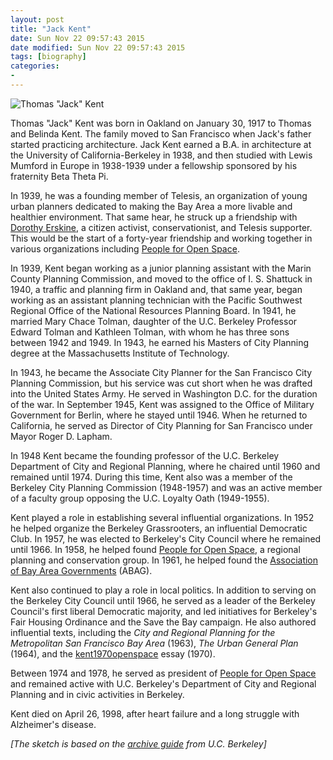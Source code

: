 ```yaml
---
layout: post
title: "Jack Kent"
date: Sun Nov 22 09:57:43 2015
date modified: Sun Nov 22 09:57:43 2015
tags: [biography]
categories:
-
---
```


![Thomas "Jack" Kent](images/tjkent.jpg)

Thomas "Jack" Kent was born in Oakland on January 30, 1917 to Thomas and Belinda
Kent. The family moved to San Francisco when Jack's father started practicing
architecture. Jack Kent earned a B.A. in architecture at the University of
California-Berkeley in 1938, and then studied with Lewis Mumford in Europe in
1938-1939 under a fellowship sponsored by his fraternity Beta Theta Pi.

In 1939, he was a founding member of Telesis, an organization of young urban
planners dedicated to making the Bay Area a more livable and healthier
environment. That same hear, he struck up a friendship with [Dorothy Erskine](),
a citizen activist, conservationist, and Telesis supporter. This would be the
start of a forty-year friendship and working together in various organizations
including [People for Open Space]().

In 1939, Kent began working as a junior planning assistant with the Marin County
Planning Commission, and moved to the office of I. S. Shattuck in 1940,
a traffic and planning firm in Oakland and, that same year, began working as an
assistant planning technician with the Pacific Southwest Regional Office of the
National Resources Planning Board. In 1941, he married Mary Chace Tolman,
daughter of the U.C. Berkeley Professor Edward Tolman and Kathleen Tolman, with
whom he has three sons between 1942 and 1949. In 1943, he earned his Masters of
City Planning degree at the Massachusetts Institute of Technology.

In 1943, he became the Associate City Planner for the San Francisco City
Planning Commission, but his service was cut short when he was drafted into the
United States Army. He served in Washington D.C. for the duration of the war. In
September 1945, Kent was assigned to the Office of Military Government for
Berlin, where he stayed until 1946. When he returned to California, he served as
Director of City Planning for San Francisco under Mayor Roger D. Lapham.

In 1948 Kent became the founding professor of the U.C. Berkeley Department of
City and Regional Planning, where he chaired until 1960 and remained until 1974.
During this time, Kent also was a member of the Berkeley City Planning
Commission (1948-1957) and was an active member of a faculty group opposing the
U.C. Loyalty Oath (1949-1955).

Kent played a role in establishing several influential organizations. In 1952 he
helped organize the Berkeley Grassrooters, an influential Democratic Club. In
1957, he was elected to Berkeley's City Council where he remained until 1966. In
1958, he helped found [People for Open Space](), a regional planning and
conservation group. In 1961, he helped found the [Association of Bay Area
Governments]() (ABAG).

Kent also continued to play a role in local politics. In addition to serving on
the Berkeley City Council until 1966, he served as a leader of the Berkeley
Council's first liberal Democratic majority, and led initiatives for Berkeley's Fair
Housing Ordinance and the Save the Bay campaign. He also authored influential
texts, including the *City and Regional Planning for the Metropolitan San
Francisco Bay Area* (1963), *The Urban General Plan* (1964), and the [kent1970openspace]() essay
(1970).

Between 1974 and 1978, he served as president of [People for Open Space]() and
remained active with U.C. Berkeley's Department of City and Regional Planning
and in civic activities in Berkeley.

Kent died on April 26, 1998, after heart failure and a long struggle with
Alzheimer's disease.

*[The sketch is based on the [archive guide](http://pdf.oac.cdlib.org/pdf/berkeley/bancroft/m99_33_cubanc.pdf) from U.C. Berkeley]*


